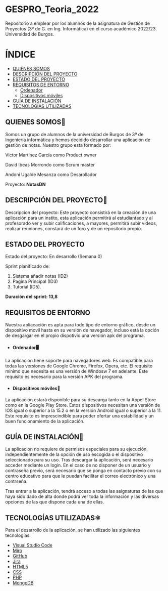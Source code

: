 # GESPRO_Teoria_2022
Repositorio a emplear por los alumnos de la asignatura de Gestión de Proyectos (3º de G. en Ing. Informática) en el curso académico 2022/23. Universidad de Burgos.

# ÍNDICE

- [QUIENES SOMOS](#QUIENES-SOMOS)
- [DESCRIPCIÓN DEL PROYECTO](#DESCRIPCIÓN-DEL-PROYECTO)
- [ESTADO DEL PROYECTO](#ESTADO-DEL-PROYECTO)
- [REQUISITOS DE ENTORNO](#REQUISITOS-DE-ENTORNO)
   - [Ordenador](#Ordenador)
   - [Dispositivos móviles](#Dispositivos-móviles)   
- [GUÍA DE INSTALACIÓN](#GUÍA-DE-INSTALACIÓN)
- [TECNOLOGÍAS UTILIZADAS](#TECNOLOGÍAS-UTILIZADAS)

## QUIENES SOMOS🚻

Somos un grupo de alumnos de la universidad de Burgos de 3º de Ingeniería informática y hemos decidido desarrollar una aplicación de gestión de notas. Nuestro grupo esta formado por:

Victor Martinez García como Product owner

David Ibeas Morrondo como Scrum master

Andoni Ugalde Mesanza como Desarollador 

Proyecto: **NotasDN**

## DESCRIPCIÓN DEL PROYECTO📝

Descripcion del proyecto: Este proyecto consistirá en la creación de una aplicación para un instito, esta aplicación permitirá al estudiantado y al profesorado ver 
y subir calificaciones, a mayores, permitirá subir videos, realizar reuniones, constará de un foro y de un repositorio propio.

## ESTADO DEL PROYECTO

Estado del proyecto: En desarrollo (Semana 0)

Sprint planificado de: 
1. Sistema añadir notas (ID2)
2. Pagina Principal (ID3)
3. Tutorial (ID5).

**Duración del sprint: 13,8**


## REQUISITOS DE ENTORNO
Nuestra apliacación es apta para todo tipo de entorno gráfico, desde un dispositivo movil hasta en su versión de navegador, incluso está la opción de desgargar en el propio dispotivio una versión apk del programa.

- #### Ordenador🖥

La aplicación tiene soporte para navegadores web. Es compatible para todas las versiones de Google Chrome, Firefox, Opera, etc. 
El requisito mínimo que necesita es una versión de Windosw 7 en adelante.
Este requisito es necesario para la versión APK del programa.

- #### Dispositivos móviles📱

La aplicación estará disponible para su descarga tanto en la Appel Store como en la Google Play Store. Estos dispositivos necesitan una versión de IOS igual o superior a la 15.2 o en la versión Android igual o superior a la 11. Este requisito es imprescindible para poder ofertar una estabilidad y un buen funcionamiento de la aplicación.
 
## GUÍA DE INSTALACIÓN🔧

La aplicación no requiere de permisos especiales para su ejecución, independientemente de la opción de uso escogida o el dispositivo seleccionado para su uso. Tras descargar la aplicación, será necesario acceder mediante un login. En el caso de no disponer de un usuario y contraseña previo, será necesario que se ponga en contacto previo con su centro educativo para que le puedan facilitar el correo electrónico y una contrseña.

Tras entrar a la aplicación, tendrá acceso a todas las asignaturas de las que haya sido dado de alta donde podrá ver toda la información y las diversas opciones de las que dispone cada una de ellas.

## TECNOLOGÍAS UTILIZADAS⚛

Para el desarrollo de la aplicación, se han utilizado las siguientes tecnologías:

- [Visual Studio Code](https://code.visualstudio.com)
- [Miro](https://miro.com/es/)
- [GitHub](https://github.com)
- [Jira](https://www.atlassian.com/software/jira)
- [HTML5](https://es.wikipedia.org/wiki/HTML5)
- [CSS](https://es.wikipedia.org/wiki/CSS)
- [PHP](https://www.php.net/)
- [MongoDB](https://www.mongodb.com/home)
